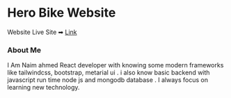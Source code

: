 # Hero Bike Website

Website Live Site ➡ [Link](https://naim-ahmed.web.app/)

### About Me
I Am Naim ahmed React developer with knowing some modern frameworks like tailwindcss, bootstrap, metarial ui . i also know basic backend with javascript run time node js and mongodb database . I always focus on learning new technology.

